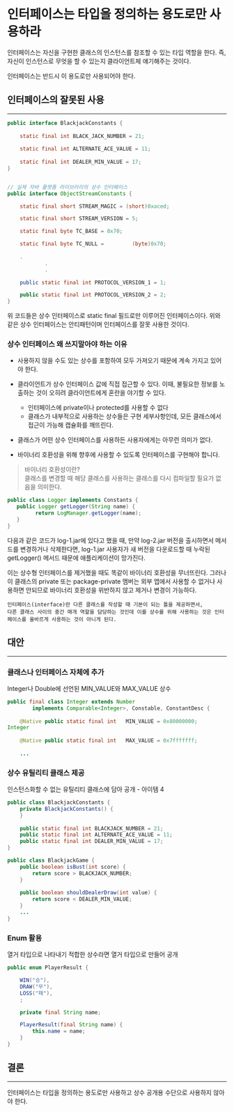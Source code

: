 # 인터페이스는 타입을 정의하는 용도로만 사용하라

인터페이스는 자신을 구현한 클래스의 인스턴스를 참조할 수 있는 타입 역할을 한다.
즉, 자신이 인스턴스로 무엇을 할 수 있는지 클라이언트체 얘기해주는 것이다.

인터페이스는 반드시 이 용도로만 사용되어야 한다.

## 인터페이스의 잘못된 사용

<hr>

```Java
public interface BlackjackConstants {
    
    static final int BLACK_JACK_NUMBER = 21;
    
    static final int ALTERNATE_ACE_VALUE = 11;
    
    static final int DEALER_MIN_VALUE = 17;
}


// 실제 자바 플랫폼 라이브러리의 상수 인터페이스 
public interface ObjectStreamConstants {

    static final short STREAM_MAGIC = (short)0xaced;

    static final short STREAM_VERSION = 5;

    static final byte TC_BASE = 0x70;

    static final byte TC_NULL =         (byte)0x70;
    
    .
            .
            .

    public static final int PROTOCOL_VERSION_1 = 1;

    public static final int PROTOCOL_VERSION_2 = 2;
}
```
위 코드들은 상수 인터페이스로 static final 필드로만 이루어진 인터페이스이다. 위와 같은 상수 인터페이스는 안티패턴이며 인터페이스를 잘못 사용한 것이다.

### 상수 인터페이스 왜 쓰지말아야 하는 이유

- 사용하지 않을 수도 있는 상수를 포함하여 모두 가져오기 때문에 계속 가지고 있어야 한다.


- 클라이언트가 상수 인터페이스 값에 직접 접근할 수 있다. 이때, 불필요한 정보를 노출하는 것이 오히려 클라이언트에게 혼란을 야기할 수 있다.
    - 인터페이스에 private이나 protected를 사용할 수 없다
    - 클래스가 내부적으로 사용하는 상수들은 구현 세부사항인데, 모든 클래스에서 접근이 가능해 캡슐화를 깨뜨린다.


- 클래스가 어떤 상수 인터페이스를 사용하든 사용자에게는 아무런 의미가 없다.


- 바이너리 호환성을 위해 향후에 사용할 수 있도록 인터페이스를 구현해야 합니다.
> 바이너리 호환성이란?  
> 클래스를 변경할 때 해당 클래스를 사용하는 클래스를 다시 컴파일할 필요가 없음을 의미한다.

```java
public class Logger implements Constants {
   public Logger getLogger(String name) {
         return LogManager.getLogger(name);
   }
}
```
다음과 같은 코드가 log-1.jar에 있다고 했을 때, 만약 log-2.jar 버전을 출시하면서 메서드를 변경하거나 삭제한다면, log-1.jar 사용자가 새 버전을 다운로드할 때 누락된 getLogger() 메서드 때문에 애플리케이션이 망가진다.

이는 상수형 인터페이스를 제거했을 때도 똑같이 바이너리 호환성을 무너뜨린다. 그러나 이 클래스의 private 또는 package-private 멤버는 외부 앱에서 사용할 수 없거나 사용하면 안되므로 바이너리 호환성을 위반하지 않고 제거나 변경이 가능하다.


    인터페이스(interface)란 다른 클래스를 작성할 때 기본이 되는 틀을 제공하면서, 
    다른 클래스 사이의 중간 매개 역할을 담당하는 것인데 이를 상수를 위해 사용하는 것은 인터페이스를 올바르게 사용하는 것이 아니게 된다.

## 대안

<hr>

### 클래스나 인터페이스 자체에 추가
Integer나 Double에 선언된 MIN_VALUE와 MAX_VALUE 상수
```java
public final class Integer extends Number
        implements Comparable<Integer>, Constable, ConstantDesc {
    
    @Native public static final int   MIN_VALUE = 0x80000000;
Integer
    
    @Native public static final int   MAX_VALUE = 0x7fffffff;
    
    ...

```

### 상수 유틸리티 클래스 제공
인스턴스화할 수 없는 유틸리티 클래스에 담아 공개 - 아이템 4
```java
public class BlackjackConstants {
    private BlackjackConstants() {
    }
    
    public static final int BLACKJACK_NUMBER = 21;
    public static final int ALTERNATE_ACE_VALUE = 11;
    public static final int DEALER_MIN_VALUE = 17;
}

public class BlackjackGame {
    public boolean isBust(int score) {
        return score > BLACKJACK_NUMBER;
    }
    
    public boolean shouldDealerDraw(int value) {
        return score < DEALER_MIN_VALUE;
    }
    ...
}
```

### Enum 활용
열거 타입으로 나타내기 적합한 상수라면 열거 타입으로 만들어 공개
```java
public enum PlayerResult {

    WIN("승"),
    DRAW("무"),
    LOSS("패"),
    ;

    private final String name;

    PlayerResult(final String name) {
        this.name = name;
    }
}
```

## 결론

<hr>

인터페이스는 타입을 정의하는 용도로만 사용하고 상수 공개용 수단으로 사용하지 않아야 한다.
